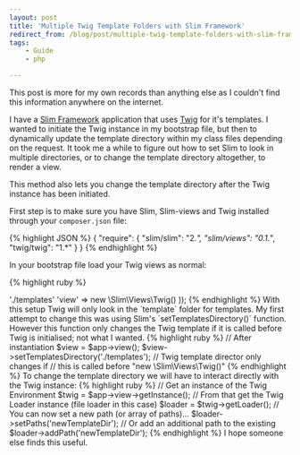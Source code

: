 ```yaml
---
layout: post
title: 'Multiple Twig Template Folders with Slim Framework'
redirect_from: /blog/post/multiple-twig-template-folders-with-slim-framework/
tags:
    - Guide
    - php

---
```

This post is more for my own records than anything else as I couldn't find this information anywhere on the internet.

I have a [Slim Framework](http://slimframework.com/) application that uses [Twig](http://twig.sensiolabs.org/) for it's templates. I wanted to initiate the Twig instance in my bootstrap file, but then to dynamically update the template directory within my class files depending on the request. It took me a while to figure out how to set Slim to look in multiple directories, or to change the template directory altogether, to render a view.

This method also lets you change the template directory after the Twig instance has been initiated.

First step is to make sure you have Slim, Slim-views and Twig installed through your `composer.json` file:

{% highlight JSON %}
{
    "require": {
        "slim/slim": "2.*",
        "slim/views": "0.1.*",
        "twig/twig": "1.*"
    }
}
{% endhighlight %}

In your bootstrap file load your Twig views as normal:

{% highlight ruby %}
<?php
require 'vendor/autoload.php';

$app = new \Slim\Slim(array(
    'templates.path' => './templates'
    'view' => new \Slim\Views\Twig()
));
{% endhighlight %}

With this setup Twig will only look in the `template` folder for templates. My first attempt to change this was using Slim's `setTemplatesDirectory()` function. However this function only changes the Twig template if it is called before Twig is initialised; not what I wanted.

{% highlight ruby %}
// After instantiation
$view = $app->view();
$view->setTemplatesDirectory('./templates');

// Twig template director only changes if
// this is called before "new \Slim\Views\Twig()"
{% endhighlight %}

To change the template directory we will have to interact directly with the Twig instance:

{% highlight ruby %}
// Get an instance of the Twig Environment
$twig = $app->view->getInstance();

// From that get the Twig Loader instance (file loader in this case)
$loader = $twig->getLoader();

// You can now set a new path (or array of paths)...
$loader->setPaths('newTemplateDir');

// Or add an additional path to the existing
$loader->addPath('newTemplateDir');
{% endhighlight %}

I hope someone else finds this useful.
